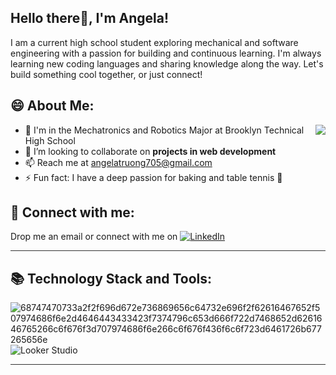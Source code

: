 ## Hello there👋, I'm Angela!
I am a current high school student exploring mechanical and software engineering with a passion for building and continuous learning. I'm always learning new coding languages and sharing knowledge along the way. Let's build something cool together, or just connect!

## 😄 About Me:

<img align="right" src="https://github.com/user-attachments/assets/57d91006-5db0-4554-91ff-9c13116d7d37">

- 🏫 I'm in the Mechatronics and Robotics Major at Brooklyn Technical High School                          
- 👯 I’m looking to collaborate on **projects in web development** 
- 📫 Reach me at angelatruong705@gmail.com
- ⚡ Fun fact: I have a deep passion for baking and table tennis 🏓  

## 🤗 Connect with me:
Drop me an email or connect with me on [![LinkedIn](https://img.shields.io/badge/-LinkedIn-0077B5?style=flat&logo=linkedin&logoColor=white)](https://www.linkedin.com/in/angela-t-bb0108304/)
<hr style="height:1px;border:none;color:#333;background-color:#333;" />

## 📚 Technology Stack and Tools:
![68747470733a2f2f696d672e736869656c64732e696f2f62616467652f507974686f6e2d4646443433423f7374796c653d666f722d7468652d6261646765266c6f676f3d707974686f6e266c6f676f436f6c6f723d6461726b677265656e](https://github.com/user-attachments/assets/8d39383b-dd24-4581-9ba8-a637a71754c5) 
![Looker Studio](https://img.shields.io/badge/Looker%20Studio-4285F4?style=for-the-badge&logo=google&logoColor=white)

<hr style="height:1px;border:none;color:#333;background-color:#333;" />

<!--

Here are some ideas to get you started:

- 🔭 I’m currently working on ...
- 🌱 I’m currently learning ...
- 👯 I’m looking to collaborate on ...
- 🤔 I’m looking for help with ...
- 💬 Ask me about ...
- 📫 How to reach me: ...
- 😄 Pronouns: ...
- ⚡ Fun fact: ...
-->

